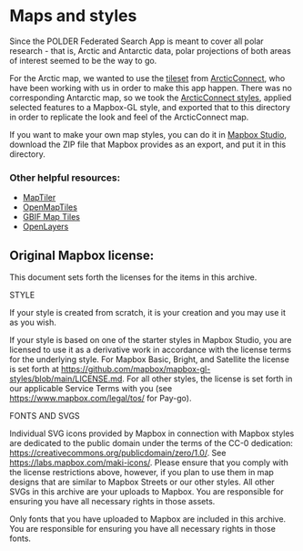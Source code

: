 # Maps and styles

Since the POLDER Federated Search App is meant to cover all polar research - that is, Arctic and Antarctic data, polar projections of both areas of interest seemed to be the way to go.

For the Arctic map, we wanted to use the [tileset](http://webmap.arcticconnect.ca/tiles.html) from [ArcticConnect](http://arcticconnect.ca), who have been working with us in order to make this app happen. There was no corresponding Antarctic map, so we took the [ArcticConnect styles](https://github.com/GeoSensorWebLab/awm-styles/tree/stable/1.0), applied selected features to a Mapbox-GL style, and exported that to this directory in order to replicate the look and feel of the ArcticConnect map.

If you want to make your own map styles, you can do it in [Mapbox Studio](https://www.mapbox.com/mapbox-studio/), download the ZIP file that Mapbox provides as an export, and put it in this directory.

### Other helpful resources:
- [MapTiler](https://www.maptiler.com/)
- [OpenMapTiles](https://openmaptiles.org/docs/)
- [GBIF Map Tiles](https://tile.gbif.org/ui/)
- [OpenLayers](https://openlayers.org/)

## Original Mapbox license:

This document sets forth the licenses for the items in this archive.

STYLE

If your style is created from scratch, it is your creation and you may use it as
you wish.

If your style is based on one of the starter styles in Mapbox Studio, you are
licensed to use it as a derivative work in accordance with the license terms for
the underlying style. For Mapbox Basic, Bright, and Satellite the license is set
forth at https://github.com/mapbox/mapbox-gl-styles/blob/main/LICENSE.md.
For all other styles, the license is set forth in our applicable Service Terms
with you (see https://www.mapbox.com/legal/tos/ for Pay-go).

FONTS AND SVGS

Individual SVG icons provided by Mapbox in connection with Mapbox styles are
dedicated to the public domain under the terms of the CC-0 dedication:
https://creativecommons.org/publicdomain/zero/1.0/. See https://labs.mapbox.com/maki-icons/.
Please ensure that you comply with the license restrictions above, however,
if you plan to use them in map designs that are similar to Mapbox Streets
or our other styles. All other SVGs in this archive are your uploads to Mapbox.
You are responsible for ensuring you have all necessary rights in those assets.

Only fonts that you have uploaded to Mapbox are included in this archive. You
are responsible for ensuring you have all necessary rights in those fonts.
